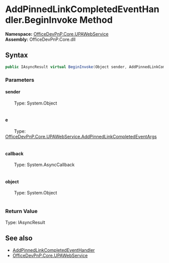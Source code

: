 # AddPinnedLinkCompletedEventHandler.BeginInvoke Method  
  

**Namespace:** [OfficeDevPnP.Core.UPAWebService](OfficeDevPnP.Core.UPAWebService.md)  
**Assembly:** OfficeDevPnP.Core.dll  
## Syntax
```C#
public IAsyncResult virtual BeginInvoke(Object sender, AddPinnedLinkCompletedEventArgs e, AsyncCallback callback, Object object)
```
### Parameters
#### sender  
&emsp;&emsp;Type: System.Object  
&emsp;&emsp;  

  

#### e  
&emsp;&emsp;Type: [OfficeDevPnP.Core.UPAWebService.AddPinnedLinkCompletedEventArgs](OfficeDevPnP.Core.UPAWebService.AddPinnedLinkCompletedEventArgs.md)  
&emsp;&emsp;  

  

#### callback  
&emsp;&emsp;Type: System.AsyncCallback  
&emsp;&emsp;  

  

#### object  
&emsp;&emsp;Type: System.Object  
&emsp;&emsp;  

  

### Return Value
Type: IAsyncResult  

## See also
- [AddPinnedLinkCompletedEventHandler](OfficeDevPnP.Core.UPAWebService.AddPinnedLinkCompletedEventHandler.md) 
- [OfficeDevPnP.Core.UPAWebService](OfficeDevPnP.Core.UPAWebService.md) 
